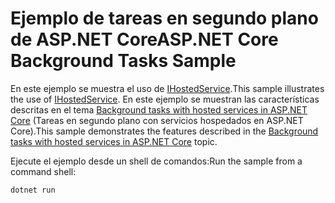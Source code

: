 # <a name="aspnet-core-background-tasks-sample"></a><span data-ttu-id="6095e-101">Ejemplo de tareas en segundo plano de ASP.NET Core</span><span class="sxs-lookup"><span data-stu-id="6095e-101">ASP.NET Core Background Tasks Sample</span></span>

<span data-ttu-id="6095e-102">En este ejemplo se muestra el uso de [IHostedService](https://docs.microsoft.com/dotnet/api/microsoft.extensions.hosting.ihostedservice).</span><span class="sxs-lookup"><span data-stu-id="6095e-102">This sample illustrates the use of [IHostedService](https://docs.microsoft.com/dotnet/api/microsoft.extensions.hosting.ihostedservice).</span></span> <span data-ttu-id="6095e-103">En este ejemplo se muestran las características descritas en el tema [Background tasks with hosted services in ASP.NET Core](https://docs.microsoft.com/aspnet/core/fundamentals/host/hosted-services) (Tareas en segundo plano con servicios hospedados en ASP.NET Core).</span><span class="sxs-lookup"><span data-stu-id="6095e-103">This sample demonstrates the features described in the [Background tasks with hosted services in ASP.NET Core](https://docs.microsoft.com/aspnet/core/fundamentals/host/hosted-services) topic.</span></span>

<span data-ttu-id="6095e-104">Ejecute el ejemplo desde un shell de comandos:</span><span class="sxs-lookup"><span data-stu-id="6095e-104">Run the sample from a command shell:</span></span>

```
dotnet run
```
